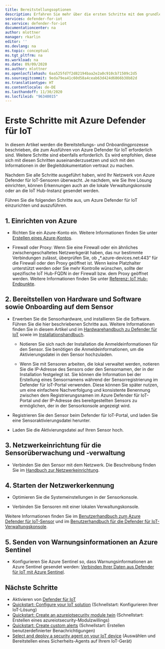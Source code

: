 ```yaml
---
title: Bereitstellungsoptionen
description: Erfahren Sie mehr über die ersten Schritte mit dem grundlegenden Workflow der Features und des Diensts von Defender für IoT.
services: defender-for-iot
ms.service: defender-for-iot
documentationcenter: na
author: mlottner
manager: rkarlin
editor: ''
ms.devlang: na
ms.topic: conceptual
ms.tgt_pltfrm: na
ms.workload: na
ms.date: 09/09/2020
ms.author: mlottner
ms.openlocfilehash: 6aa525fd7f2d82194baa2e2a0c910cb71509c2d5
ms.sourcegitcommit: 9eda79ea41c60d58a4ceab63d424d6866b38b82d
ms.translationtype: HT
ms.contentlocale: de-DE
ms.lasthandoff: 11/30/2020
ms.locfileid: "96340015"
---
```

# <a name="getting-started-with-azure-defender-for-iot"></a>Erste Schritte mit Azure Defender für IoT

In diesem Artikel werden die Bereitstellungs- und Onboardingprozesse beschrieben, die zum Ausführen von Azure Defender für IoT erforderlich sind. Weitere Schritte sind ebenfalls erforderlich. Es wird empfohlen, diese sich mit diesen Schritten auseinanderzusetzen und sich mit den Informationen in der Begleitdokumentation vertraut zu machen.

Nachdem Sie alle Schritte ausgeführt haben, wird Ihr Netzwerk von Azure Defender für IoT-Sensoren überwacht. Je nachdem, wie Sie Ihre Lösung einrichten, können Erkennungen auch an die lokale Verwaltungskonsole oder an die IoT Hub-Instanz gesendet werden.

Führen Sie die folgenden Schritte aus, um Azure Defender für IoT einzurichten und auszuführen.

## <a name="1-set-up-azure"></a>1. Einrichten von Azure

- Richten Sie ein Azure-Konto ein. Weitere Informationen finden Sie unter [Erstellen eines Azure-Kontos](/learn/modules/create-an-azure-account/).

- Firewall oder Proxy: Wenn Sie eine Firewall oder ein ähnliches zwischengeschaltetes Netzwerkgerät haben, das nur bestimmte Verbindungen zulässt, überprüfen Sie, ob „*.azure-devices.net:443“ für die Firewall oder den Proxy geöffnet ist. Wenn keine Platzhalter unterstützt werden oder Sie mehr Kontrolle wünschen, sollte der spezifische IoT Hub-FQDN in der Firewall bzw. dem Proxy geöffnet werden. Weitere Informationen finden Sie unter [Referenz: IoT Hub-Endpunkte](../iot-hub/iot-hub-devguide-endpoints.md).

## <a name="2-deploy-hardware-software-and-onboard-to-sensor"></a>2. Bereitstellen von Hardware und Software sowie Onboarding auf dem Sensor

- Erwerben Sie die Sensorhardware, und installieren Sie die Software. Führen Sie die hier beschriebenen Schritte aus. Weitere Informationen finden Sie in diesem Artikel und im [Hardwarehandbuch zu Defender für IoT](https://aka.ms/AzureDefenderforIoTBareMetalAppliance) sowie im [Installationshandbuch](https://aka.ms/AzureDefenderforIoTInstallSensorISO).

  - Notieren Sie sich nach der Installation die Anmeldeinformationen für den Sensor. Sie benötigen die Anmeldeinformationen, um die Aktivierungsdatei in den Sensor hochzuladen.

  - Wenn Sie mit Sensoren arbeiten, die lokal verwaltet werden, notieren Sie die IP-Adresse des Sensors oder den Sensornamen, der in der Installation festgelegt ist. Sie können die Information bei der Erstellung eines Sensornamens während der Sensorregistrierung im Defender für IoT-Portal verwenden. Diese können Sie später nutzen, um eine einfachere Nachverfolgung und konsistente Benennung zwischen dem Registrierungsnamen im Azure Defender für IoT-Portal und der IP-Adresse des bereitgestellten Sensors zu ermöglichen, der in der Sensorkonsole angezeigt wird.

- Registrieren Sie den Sensor beim Defender für IoT-Portal, und laden Sie eine Sensoraktivierungsdatei herunter.

- Laden Sie die Aktivierungsdatei auf Ihren Sensor hoch.

## <a name="3-perform-network-setup-for-sensor-monitoring-and-management"></a>3. Netzwerkeinrichtung für die Sensorüberwachung und -verwaltung

- Verbinden Sie den Sensor mit dem Netzwerk. Die Beschreibung finden Sie im [Handbuch zur Netzwerkeinrichtung](https://aka.ms/AzureDefenderForIoTNetworkSetup).

## <a name="4-start-discovering-your-network"></a>4. Starten der Netzwerkerkennung

- Optimieren Sie die Systemeinstellungen in der Sensorkonsole.

- Verbinden Sie Sensoren mit einer lokalen Verwaltungskonsole.

Weitere Informationen finden Sie im [Benutzerhandbuch zum Azure Defender für IoT-Sensor](https://aka.ms/AzureDefenderforIoTUserGuide) und im [Benutzerhandbuch für die Defender für IoT-Verwaltungskonsole](https://aka.ms/DefenderForIoTManagementConsole).

## <a name="5-populate-azure-sentinel-with-alert-information"></a>5. Senden von Warnungsinformationen an Azure Sentinel

- Konfigurieren Sie Azure Sentinel so, dass Warnungsinformationen an Azure Sentinel gesendet werden: [Verbinden Ihrer Daten aus Defender für IoT mit Azure Sentinel](how-to-configure-with-sentinel.md).
 

## <a name="next-steps"></a>Nächste Schritte

- Aktivieren von [Defender für IoT](quickstart-onboard-iot-hub.md)
- [Quickstart: Configure your IoT solution](quickstart-configure-your-solution.md) (Schnellstart: Konfigurieren Ihrer IoT-Lösung)
- [Quickstart: Create an azureiotsecurity module twin](quickstart-create-security-twin.md) (Schnellstart: Erstellen eines azureiotsecurity-Modulzwillings)
- [Quickstart: Create custom alerts](quickstart-create-custom-alerts.md) (Schnellstart: Erstellen benutzerdefinierter Benachrichtigungen)
- [Select and deploy a security agent on your IoT device](how-to-deploy-agent.md) (Auswählen und Bereitstellen eines Sicherheits-Agents auf Ihrem IoT-Gerät)